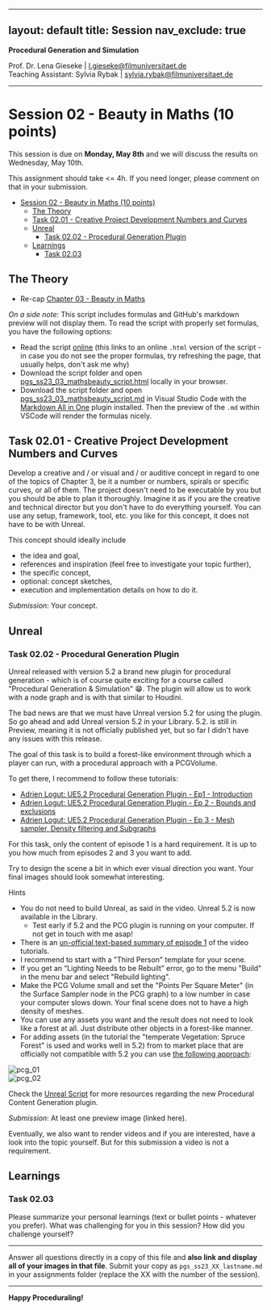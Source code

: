 
---
layout: default
title: Session
nav_exclude: true
---

**Procedural Generation and Simulation**  


Prof. Dr. Lena Gieseke \| l.gieseke@filmuniversitaet.de  
Teaching Assistant: Sylvia Rybak \| sylvia.rybak@filmuniversitaet.de

---

# Session 02 - Beauty in Maths (10 points)

This session is due on **Monday, May 8th** and we will discuss the results on Wednesday, May 10th.  

This assignment should take <= 4h. If you need longer, please comment on that in your submission.

* [Session 02 - Beauty in Maths (10 points)](#session-02---beauty-in-maths-10-points)
    * [The Theory](#the-theory)
    * [Task 02.01 - Creative Project Development Numbers and Curves](#task-0201---creative-project-development-numbers-and-curves)
    * [Unreal](#unreal)
        * [Task 02.02 - Procedural Generation Plugin](#task-0202---procedural-generation-plugin)
    * [Learnings](#learnings)
        * [Task 02.03](#task-0203)



## The Theory

* Re-cap [Chapter 03 - Beauty in Maths](../02_scripts/pgs_ss23_03_mathsbeauty_script.html)

*On a side note:* This script includes formulas and GitHub's markdown preview will not display them. To read the script with properly set formulas, you have the following options:

* Read the script [online](https://ctechfilmuniversity.github.io/lecture_ss23_procedural_generation_and_simulation/02_scripts/pgs_ss23_03_mathsbeauty_script.html) (this links to an online `.html` version of the script - in case you do not see the proper formulas, try refreshing the page, that usually helps, don't ask me why)
* Download the script folder and open [pgs_ss23_03_mathsbeauty_script.html](../../02_scripts/pgs_ss23_03_mathsbeauty_script.html) locally in your browser.
* Download the script folder and open [pgs_ss23_03_mathsbeauty_script.md](../../02_scripts/pgs_ss23_03_mathsbeauty_script.md) in Visual Studio Code with the [Markdown All in One](https://marketplace.visualstudio.com/items?itemName=yzhang.markdown-all-in-one) plugin installed. Then the preview of the `.md` within VSCode will render the formulas nicely.


## Task 02.01 - Creative Project Development Numbers and Curves

Develop a creative and / or visual and / or auditive concept in regard to one of the topics of Chapter 3, be it a number or numbers, spirals or specific curves, or all of them. The project doesn't need to be executable by you but you should be able to plan it thoroughly. Imagine it as if you are the creative and technical director but you don't have to do everything yourself. You can use any setup, framework, tool, etc. you like for this concept, it does not have to be with Unreal.

This concept should ideally include

- the idea and goal,
- references and inspiration (feel free to investigate your topic further),
- the specific concept,
- optional: concept sketches,
- execution and implementation details on how to do it.


*Submission*: Your concept.

## Unreal

### Task 02.02 - Procedural Generation Plugin

Unreal released with version 5.2 a brand new plugin for procedural generation - which is of course quite exciting for a course called "Procedural Generation & Simulation" 😁. The plugin will allow us to work with a node graph and is with that similar to Houdini.

The bad news are that we must have Unreal version 5.2 for using the plugin. So go ahead and add Unreal version 5.2 in your Library. 5.2. is still in Preview, meaning it is not officially published yet, but so far I didn't have any issues with this release.

The goal of this task is to build a forest-like environment through which a player can run, with a procedural approach with a PCGVolume.

To get there, I recommend to follow these tutorials:
* [Adrien Logut: UE5.2 Procedural Generation Plugin - Ep1 - Introduction](https://www.youtube.com/watch?v=hjk9308SCeE&t=61s)
* [Adrien Logut: UE5.2 Procedural Generation Plugin - Ep 2 - Bounds and exclusions](https://www.youtube.com/watch?v=LyPK7MZT1pM&t=0s)
* [Adrien Logut: UE5.2 Procedural Generation Plugin - Ep 3 - Mesh sampler, Density filtering and Subgraphs](https://www.youtube.com/watch?v=ZXh6oesGTGg)

For this task, only the content of episode 1 is a hard requirement. It is up to you how much from episodes 2 and 3 you want to add. 

Try to design the scene a bit in which ever visual direction you want. Your final images should look somewhat interesting.

Hints
* You do not need to build Unreal, as said in the video. Unreal 5.2 is now available in the Library.
    * Test early if 5.2 and the PCG plugin is running on your computer. If not get in touch with me asap!
* There is an [un-official text-based summary of episode 1](https://www.quodsoler.com/blog/intro-to-unreal-procedural-content-generation-framework) of the video tutorials.
* I recommend to start with a "Third Person" template for your scene.
* If you get an  “Lighting Needs to be Rebuilt” error, go to the menu "Build" in the menu bar and select "Rebuild lighting".
* Make the PCG Volume small and set the "Points Per Square Meter" (in the Surface Sampler node in the PCG graph) to a low number in case your computer slows down. Your final scene does not to have a high density of meshes.
* You can use any assets you want and the result does not need to look like a forest at all. Just distribute other objects in a forest-like manner.
* For adding assets (in the tutorial the "temperate Vegetation: Spruce Forest" is used and works well in 5.2) from to market place that are officially not compatible with 5.2 you can use [the following approach](https://dev.epicgames.com/community/learning/tutorials/6G1D/unreal-engine-5-how-to-use-assets-that-are-not-compatible-with-ue5-in-ue5):

![pcg_01](img/pcg_01.png)  
![pcg_02](img/pcg_02.png)  


Check the [Unreal Script](../../02_scripts/pgs_ss23_02_unreal_script.md#procedural-content-generation-plugin) for more resources regarding the new Procedural Content Generation plugin.


*Submission*: At least one preview image (linked here).  

Eventually, we also want to render videos and if you are interested, have a look into the topic yourself. But for this submission a video is not a requirement.


## Learnings

### Task 02.03

Please summarize your personal learnings (text or bullet points - whatever you prefer). What was challenging for you in this session? How did you challenge yourself?

---
  
Answer all questions directly in a copy of this file and **also link and display all of your images in that file**. Submit your copy as `pgs_ss23_XX_lastname.md` in your assignments folder (replace the XX with the number of the session). 
  

---

**Happy Proceduraling!**
